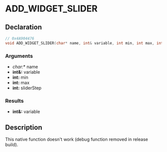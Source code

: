 # ADD_WIDGET_SLIDER

## Declaration
```cpp
// 0x4A904476
void ADD_WIDGET_SLIDER(char* name, int& variable, int min, int max, int sliderStep);
```

### Arguments
- **char*:** name
- **int&:** variable
- **int:** min
- **int:** max
- **int:** sliderStep

### Results
- **int&:** variable

## Description
This native function doesn't work (debug function removed in release build).